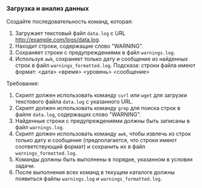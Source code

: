 
### Загрузка и анализ данных

Создайте последовательность команд, которая:
1. Загружает текстовый файл `data.log` с URL http://example.com/logs/data.log.
2. Находит строки, содержащие слово "WARNING".
3. Сохраняет строки с предупреждениями в файл `warnings.log`.
4. Используя `awk`, сохраняет только дату и сообщение из найденных строк в файл `warnings_formatted.log`.
   Подсказа: строки файла имеют формат: <дата> <время> <уровень> <сообщение>

Требования:
1. Скрипт должен использовать команду `curl` или `wget` для загрузки текстового файла `data.log` с указанного URL. 
2. Скрипт должен использовать команду `grep` для поиска строк в файле `data.log`, содержащих слово "WARNING". 
3. Найденные строки с предупреждениями должны быть записаны в файл `warnings.log`. 
4. Скрипт должен использовать команду `awk`, чтобы извлечь из строк только дату и сообщение (предполагается, что строки имеют соответствующий формат) и сохранить их в файл `warnings_formatted.log`. 
5. Команды должны быть выполнены в порядке, указанном в условии задачи. 
6. После выполнения всех команд в текущем каталоге должны появиться файлы `warnings.log` и `warnings_formatted.log`.
